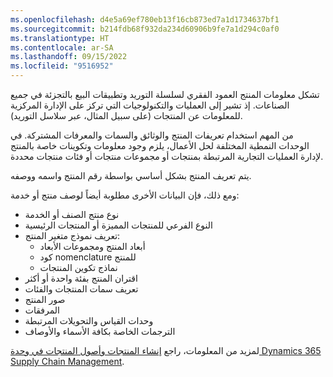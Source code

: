 ```yaml
---
ms.openlocfilehash: d4e5a69ef780eb13f16cb873ed7a1d1734637bf1
ms.sourcegitcommit: b214fdb68f932da234d60906b9fe7a1d294c0af0
ms.translationtype: HT
ms.contentlocale: ar-SA
ms.lasthandoff: 09/15/2022
ms.locfileid: "9516952"
---
```

تشكل معلومات المنتج العمود الفقري لسلسلة التوريد وتطبيقات البيع بالتجزئة في جميع الصناعات. إذ تشير إلى العمليات والتكنولوجيات التي تركز على الإدارة المركزية للمعلومات عن المنتجات (على سبيل المثال، عبر سلاسل التوريد). 

من المهم استخدام تعريفات المنتج والوثائق والسمات والمعرفات المشتركة. في الوحدات النمطية المختلفة لحل الأعمال، يلزم وجود معلومات وتكوينات خاصة بالمنتج لإدارة العمليات التجارية المرتبطة بمنتجات أو مجموعات منتجات أو فئات منتجات محددة.

يتم تعريف المنتج بشكل أساسي بواسطة رقم المنتج واسمه ووصفه. 

ومع ذلك، فإن البيانات الأخرى مطلوبة أيضاً لوصف منتج أو خدمة: 

- نوع منتج الصنف أو الخدمة
- النوع الفرعي للمنتجات المميزة أو المنتجات الرئيسية
- تعريف نموذج متغير المنتج:
    - أبعاد المنتج ومجموعات الأبعاد
    - كود nomenclature للمنتج
    - نماذج تكوين المنتجات
- اقتران المنتج بفئة واحدة أو أكثر
- تعريف سمات المنتجات والفئات
- صور المنتج
- المرفقات‬
- وحدات القياس والتحويلات المرتبطة
- الترجمات الخاصة بكافة الأسماء والأوصاف

لمزيد من المعلومات، راجع [إنشاء المنتجات وأصول المنتجات في وحدة Dynamics 365 Supply Chain Management](/training/modules/create-products-product-masters-dyn365-supply-chain-mgmt/?azure-portal=true).
